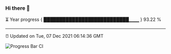 ### Hi there 👋

⏳ Year progress { ███████████████████████████▁▁▁ } 93.22 %

---

⏰ Updated on Tue, 07 Dec 2021 06:14:36 GMT

![Progress Bar CI](https://github.com/liununu/liununu/workflows/Progress%20Bar%20CI/badge.svg)
